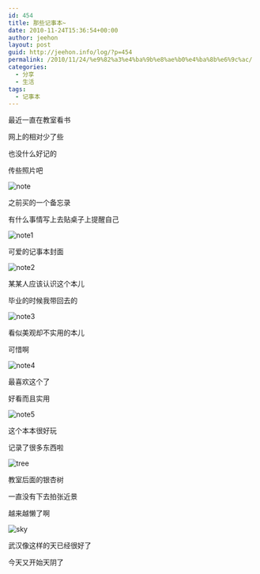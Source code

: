 ```yaml
---
id: 454
title: 那些记事本~
date: 2010-11-24T15:36:54+00:00
author: jeehon
layout: post
guid: http://jeehon.info/log/?p=454
permalink: /2010/11/24/%e9%82%a3%e4%ba%9b%e8%ae%b0%e4%ba%8b%e6%9c%ac/
categories:
  - 分享
  - 生活
tags:
  - 记事本
---
```

最近一直在教室看书
  
网上的相对少了些
  
也没什么好记的
  
传些照片吧
  
<!--more-->


  
![note](http://pic.yupoo.com/jeehon/AEc81KxV/medium.jpg)
  
之前买的一个备忘录
  
有什么事情写上去贴桌子上提醒自己

![note1](http://pic.yupoo.com/jeehon/AEc7Xdw8/medium.jpg)
  
可爱的记事本封面

![note2](http://pic.yupoo.com/jeehon/AEc7Rnfx/medium.jpg)
  
某某人应该认识这个本儿
  
毕业的时候我带回去的

![note3](http://pic.yupoo.com/jeehon/AEc7LoAo/medium.jpg)
  
看似美观却不实用的本儿
  
可惜啊

![note4](http://pic.yupoo.com/jeehon/AEc7Fn48/medium.jpg)
  
最喜欢这个了
  
好看而且实用

![note5](http://pic.yupoo.com/jeehon/AEc7oHez/medium.jpg)
  
这个本本很好玩
  
记录了很多东西啦

![tree](http://pic.yupoo.com/jeehon/AEc7wv7q/medium.jpg)
  
教室后面的银杏树
  
一直没有下去拍张近景
  
越来越懒了啊

![sky](http://pic.yupoo.com/jeehon/AEc7jOiI/medium.jpg)
  
武汉像这样的天已经很好了
  
今天又开始天阴了
